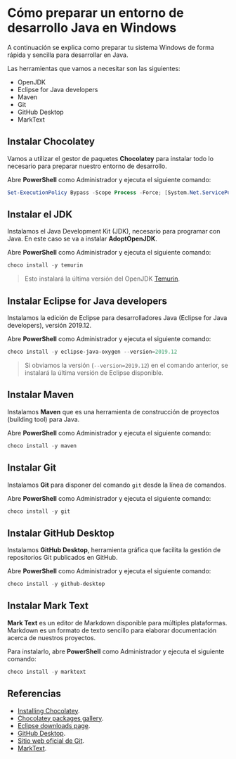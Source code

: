 # Cómo preparar un entorno de desarrollo Java en Windows

A continuación se explica como preparar tu sistema Windows de forma rápida y sencilla para desarrollar en Java.

Las herramientas que vamos a necesitar son las siguientes:

- OpenJDK
- Eclipse for Java developers
- Maven
- Git
- GitHub Desktop
- MarkText

## Instalar Chocolatey

Vamos a utilizar el gestor de paquetes **Chocolatey** para instalar todo lo necesario para preparar nuestro entorno de desarrollo.

Abre **PowerShell** como Administrador y ejecuta el siguiente comando:

```powershell
Set-ExecutionPolicy Bypass -Scope Process -Force; [System.Net.ServicePointManager]::SecurityProtocol = [System.Net.ServicePointManager]::SecurityProtocol -bor 3072; iex ((New-Object System.Net.WebClient).DownloadString('https://community.chocolatey.org/install.ps1'))
```

## Instalar el JDK

Instalamos el Java Development Kit (JDK), necesario para programar con Java. En este caso se va a instalar **AdoptOpenJDK**.

Abre **PowerShell** como Administrador y ejecuta el siguiente comando:

```powershell
choco install -y temurin
```

> Esto instalará la última versión del OpenJDK [Temurin](https://adoptium.net/).

## Instalar Eclipse for Java developers

Instalamos la edición de Eclipse para desarrolladores Java (Eclipse for Java developers), versión 2019.12.

Abre **PowerShell** como Administrador y ejecuta el siguiente comando:

```powershell
choco install -y eclipse-java-oxygen --version=2019.12
```

> Si obviamos la versión (`--version=2019.12`) en el comando anterior, se instalará la última versión de Eclipse disponible.

## Instalar Maven

Instalamos **Maven** que es una herramienta de construcción de proyectos (building tool) para Java.

Abre **PowerShell** como Administrador y ejecuta el siguiente comando:

```powershell
choco install -y maven
```

## Instalar Git

Instalamos **Git** para disponer del comando `git` desde la línea de comandos.

Abre **PowerShell** como Administrador y ejecuta el siguiente comando:

```powershell
choco install -y git
```

## Instalar GitHub Desktop

Instalamos **GitHub Desktop**, herramienta gráfica que facilita la gestión de repositorios Git publicados en GitHub.

Abre **PowerShell** como Administrador y ejecuta el siguiente comando:

```powershell
choco install -y github-desktop
```

## Instalar Mark Text

**Mark Text** es un editor de Markdown disponible para múltiples plataformas. Markdown es un formato de texto sencillo para elaborar documentación acerca de nuestros proyectos.

Para instalarlo, abre **PowerShell** como Administrador y ejecuta el siguiente comando:

```powershell
choco install -y marktext
```

## Referencias

- [Installing Chocolatey](https://chocolatey.org/install).
- [Chocolatey packages gallery](https://chocolatey.org/packages).
- [Eclipse downloads page](https://www.eclipse.org/downloads/).
- [GitHub Desktop](https://desktop.github.com/).
- [Sitio web oficial de Git](https://git-scm.com/).
- [MarkText](https://marktext.app/).